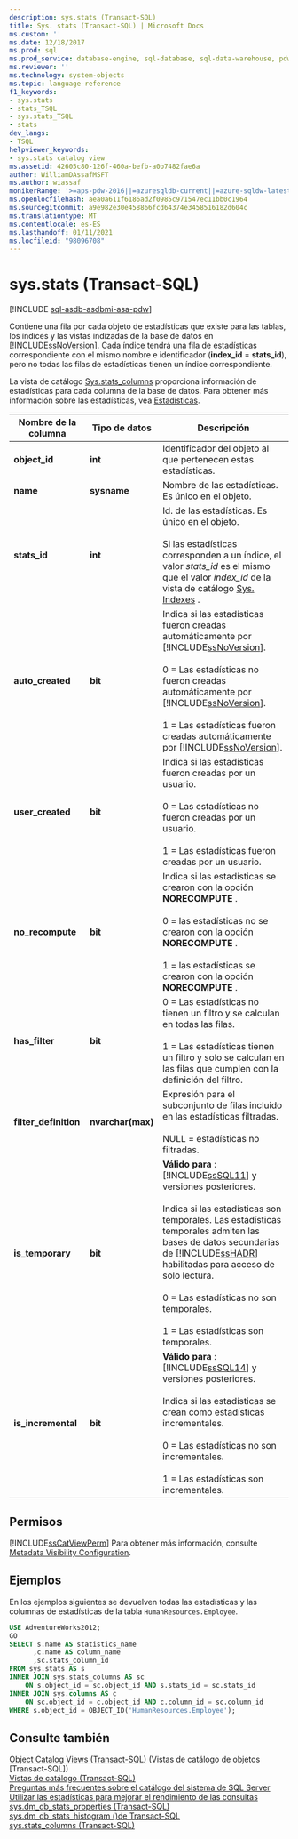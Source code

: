 ```yaml
---
description: sys.stats (Transact-SQL)
title: Sys. stats (Transact-SQL) | Microsoft Docs
ms.custom: ''
ms.date: 12/18/2017
ms.prod: sql
ms.prod_service: database-engine, sql-database, sql-data-warehouse, pdw
ms.reviewer: ''
ms.technology: system-objects
ms.topic: language-reference
f1_keywords:
- sys.stats
- stats_TSQL
- sys.stats_TSQL
- stats
dev_langs:
- TSQL
helpviewer_keywords:
- sys.stats catalog view
ms.assetid: 42605c80-126f-460a-befb-a0b7482fae6a
author: WilliamDAssafMSFT
ms.author: wiassaf
monikerRange: '>=aps-pdw-2016||=azuresqldb-current||=azure-sqldw-latest||>=sql-server-2016||>=sql-server-linux-2017||=azuresqldb-mi-current'
ms.openlocfilehash: aea0a611f6186ad2f0985c971547ec11bb0c1964
ms.sourcegitcommit: a9e982e30e458866fcd64374e3458516182d604c
ms.translationtype: MT
ms.contentlocale: es-ES
ms.lasthandoff: 01/11/2021
ms.locfileid: "98096708"
---
```

# <a name="sysstats-transact-sql"></a>sys.stats (Transact-SQL)
[!INCLUDE [sql-asdb-asdbmi-asa-pdw](../../includes/applies-to-version/sql-asdb-asdbmi-asa-pdw.md)]

  Contiene una fila por cada objeto de estadísticas que existe para las tablas, los índices y las vistas indizadas de la base de datos en [!INCLUDE[ssNoVersion](../../includes/ssnoversion-md.md)]. Cada índice tendrá una fila de estadísticas correspondiente con el mismo nombre e identificador (**index_id**  =  **stats_id**), pero no todas las filas de estadísticas tienen un índice correspondiente.  
  
 La vista de catálogo [Sys.stats_columns](../../relational-databases/system-catalog-views/sys-stats-columns-transact-sql.md) proporciona información de estadísticas para cada columna de la base de datos. Para obtener más información sobre las estadísticas, vea [Estadísticas](../../relational-databases/statistics/statistics.md).  
  
|Nombre de la columna|Tipo de datos|Descripción|  
|-----------------|---------------|-----------------|  
|**object_id**|**int**|Identificador del objeto al que pertenecen estas estadísticas.|  
|**name**|**sysname**|Nombre de las estadísticas. Es único en el objeto.|  
|**stats_id**|**int**|Id. de las estadísticas. Es único en el objeto.<br /><br />Si las estadísticas corresponden a un índice, el valor *stats_id* es el mismo que el valor *index_id* de la vista de catálogo [Sys. Indexes](../../relational-databases/system-catalog-views/sys-indexes-transact-sql.md) .|  
|**auto_created**|**bit**|Indica si las estadísticas fueron creadas automáticamente por [!INCLUDE[ssNoVersion](../../includes/ssnoversion-md.md)].<br /><br /> 0 = Las estadísticas no fueron creadas automáticamente por [!INCLUDE[ssNoVersion](../../includes/ssnoversion-md.md)].<br /><br /> 1 = Las estadísticas fueron creadas automáticamente por [!INCLUDE[ssNoVersion](../../includes/ssnoversion-md.md)].|  
|**user_created**|**bit**|Indica si las estadísticas fueron creadas por un usuario.<br /><br /> 0 = Las estadísticas no fueron creadas por un usuario.<br /><br /> 1 = Las estadísticas fueron creadas por un usuario.|  
|**no_recompute**|**bit**|Indica si las estadísticas se crearon con la opción **NORECOMPUTE** .<br /><br /> 0 = las estadísticas no se crearon con la opción **NORECOMPUTE** .<br /><br /> 1 = las estadísticas se crearon con la opción **NORECOMPUTE** .|  
|**has_filter**|**bit**|0 = Las estadísticas no tienen un filtro y se calculan en todas las filas.<br /><br /> 1 = Las estadísticas tienen un filtro y solo se calculan en las filas que cumplen con la definición del filtro.|  
|**filter_definition**|**nvarchar(max)**|Expresión para el subconjunto de filas incluido en las estadísticas filtradas.<br /><br /> NULL = estadísticas no filtradas.|  
|**is_temporary**|**bit**|**Válido para** : [!INCLUDE[ssSQL11](../../includes/sssql11-md.md)] y versiones posteriores.<br /><br /> Indica si las estadísticas son temporales. Las estadísticas temporales admiten las bases de datos secundarias de [!INCLUDE[ssHADR](../../includes/sshadr-md.md)] habilitadas para acceso de solo lectura.<br /><br /> 0 = Las estadísticas no son temporales.<br /><br /> 1 = Las estadísticas son temporales.|  
|**is_incremental**|**bit**|**Válido para** : [!INCLUDE[ssSQL14](../../includes/sssql14-md.md)] y versiones posteriores.<br /><br /> Indica si las estadísticas se crean como estadísticas incrementales.<br /><br /> 0 = Las estadísticas no son incrementales.<br /><br /> 1 = Las estadísticas son incrementales.|  
  
## <a name="permissions"></a>Permisos  
 [!INCLUDE[ssCatViewPerm](../../includes/sscatviewperm-md.md)] Para obtener más información, consulte [Metadata Visibility Configuration](../../relational-databases/security/metadata-visibility-configuration.md).  
  
## <a name="examples"></a>Ejemplos  
 En los ejemplos siguientes se devuelven todas las estadísticas y las columnas de estadísticas de la tabla `HumanResources.Employee`.  
  
```sql  
USE AdventureWorks2012;  
GO  
SELECT s.name AS statistics_name  
      ,c.name AS column_name  
      ,sc.stats_column_id  
FROM sys.stats AS s  
INNER JOIN sys.stats_columns AS sc   
    ON s.object_id = sc.object_id AND s.stats_id = sc.stats_id  
INNER JOIN sys.columns AS c   
    ON sc.object_id = c.object_id AND c.column_id = sc.column_id  
WHERE s.object_id = OBJECT_ID('HumanResources.Employee');  
```  
  
## <a name="see-also"></a>Consulte también  
 [Object Catalog Views &#40;Transact-SQL&#41;](../../relational-databases/system-catalog-views/object-catalog-views-transact-sql.md)  (Vistas de catálogo de objetos [Transact-SQL])  
 [Vistas de catálogo &#40;Transact-SQL&#41;](../../relational-databases/system-catalog-views/catalog-views-transact-sql.md)   
 [Preguntas más frecuentes sobre el catálogo del sistema de SQL Server](../../relational-databases/system-catalog-views/querying-the-sql-server-system-catalog-faq.md)   
 [Utilizar las estadísticas para mejorar el rendimiento de las consultas](../../relational-databases/statistics/statistics.md)    
 [sys.dm_db_stats_properties &#40;Transact-SQL&#41;](../../relational-databases/system-dynamic-management-views/sys-dm-db-stats-properties-transact-sql.md)   
 [sys.dm_db_stats_histogram &#40;&#41;de Transact-SQL ](../../relational-databases/system-dynamic-management-views/sys-dm-db-stats-histogram-transact-sql.md)   
 [sys.stats_columns &#40;Transact-SQL&#41;](../../relational-databases/system-catalog-views/sys-stats-columns-transact-sql.md)
 

 
